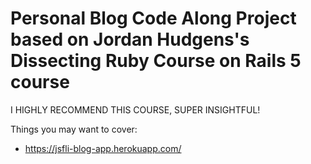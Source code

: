 # Personal Blog Code Along Project based on  Jordan Hudgens's Dissecting Ruby Course on Rails 5 course

I HIGHLY RECOMMEND THIS COURSE, SUPER INSIGHTFUL!

Things you may want to cover:

* https://jsfli-blog-app.herokuapp.com/
